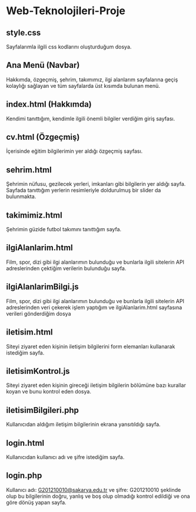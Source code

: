 # Web-Teknolojileri-Proje

## style.css
Sayfalarımla ilgili css kodlarını oluşturduğum dosya.
## Ana Menü (Navbar)
Hakkımda, özgeçmiş, şehrim, takımımız, ilgi alanlarım sayfalarına geçiş kolaylığı sağlayan ve tüm sayfalarda üst kısımda bulunan menü.
## index.html (Hakkımda)
Kendimi tanıttığım, kendimle ilgili önemli bilgiler verdiğim giriş sayfası.
## cv.html (Özgeçmiş)
İçerisinde eğitim bilgilerimin yer aldığı özgeçmiş sayfası.
## sehrim.html
Şehrimin nüfusu, gezilecek yerleri, imkanları gibi bilgilerin yer aldığı sayfa. Sayfada tanıttığım yerlerin resimleriyle doldurulmuş  bir slider da bulunmakta.
## takimimiz.html
Şehrimin güzide futbol takımını tanıttığım sayfa. 
## ilgiAlanlarim.html
Film, spor, dizi gibi ilgi alanlarımın bulunduğu ve bunlarla ilgili sitelerin API adreslerinden çektiğim verilerin bulunduğu sayfa.
## ilgiAlanlarimBilgi.js
Film, spor, dizi gibi ilgi alanlarımın bulunduğu ve bunlarla ilgili sitelerin API adreslerinden veri çekerek işlem yaptığım ve ilgiAlanlarim.html sayfasına verileri gönderdiğim dosya
## iletisim.html
Siteyi ziyaret eden kişinin iletişim bilgilerini form elemanları kullanarak istediğim sayfa.
## iletisimKontrol.js
Siteyi ziyaret eden kişinin gireceği iletişim bilgilerin bölümüne bazı kurallar koyan ve bunu kontrol eden dosya.
## iletisimBilgileri.php
Kullanıcıdan aldığım iletişim bilgilerinin ekrana yansıtıldığı sayfa.
## login.html
Kullanıcıdan kullanıcı adı ve şifre istediğim sayfa.
## login.php
Kullanıcı adı: G201210010@sakarya.edu.tr ve şifre: G201210010   şeklinde olup bu bilgilerinin doğru, yanlış ve boş olup olmadığı kontrol edildiği ve ona göre dönüş yapan sayfa.
